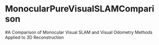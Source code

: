 # MonocularPureVisualSLAMComparison
#A Comparison of Monocular Visual SLAM and Visual Odometry Methods Applied to 3D Reconstruction
